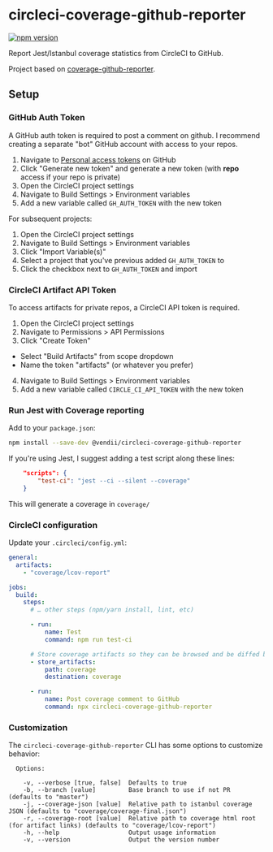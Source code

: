 # circleci-coverage-github-reporter

[![npm version](https://badge.fury.io/js/%40vendii-tech%2Fcircleci-coverage-github-reporter.svg)](https://badge.fury.io/js/%40vendii-tech%2Fcircleci-coverage-github-reporter)

Report Jest/Istanbul coverage statistics from CircleCI to GitHub.

Project based on [coverage-github-reporter](https://github.com/vivlabs/coverage-github-reporter).

## Setup

### GitHub Auth Token

A GitHub auth token is required to post a comment on github. I recommend creating a separate "bot" GitHub account with
access to your repos.

1. Navigate to [Personal access tokens](https://github.com/settings/tokens) on GitHub
2. Click "Generate new token" and generate a new token (with **repo** access if your repo is private)
3. Open the CircleCI project settings
4. Navigate to Build Settings > Environment variables
5. Add a new variable called `GH_AUTH_TOKEN` with the new token

For subsequent projects:

1. Open the CircleCI project settings
2. Navigate to Build Settings > Environment variables
3. Click "Import Variable(s)"
4. Select a project that you've previous added `GH_AUTH_TOKEN` to
5. Click the checkbox next to `GH_AUTH_TOKEN` and import

### CircleCI Artifact API Token

To access artifacts for private repos, a CircleCI API token is required.

1. Open the CircleCI project settings
2. Navigate to Permissions > API Permissions
3. Click "Create Token"

- Select "Build Artifacts" from scope dropdown
- Name the token "artifacts" (or whatever you prefer)

4. Navigate to Build Settings > Environment variables
5. Add a new variable called `CIRCLE_CI_API_TOKEN` with the new token

### Run Jest with Coverage reporting

Add to your `package.json`:

```bash
npm install --save-dev @vendii/circleci-coverage-github-reporter
```

If you're using Jest, I suggest adding a test script along these lines:

```json
    "scripts": {
        "test-ci": "jest --ci --silent --coverage"
    }
```

This will generate a coverage in `coverage/`

### CircleCI configuration

Update your `.circleci/config.yml`:

```yml
general:
  artifacts:
    - "coverage/lcov-report"

jobs:
  build:
    steps:
      # … other steps (npm/yarn install, lint, etc)

      - run:
          name: Test
          command: npm run test-ci

      # Store coverage artifacts so they can be browsed and be diffed by other builds
      - store_artifacts:
          path: coverage
          destination: coverage

      - run:
          name: Post coverage comment to GitHub
          command: npx circleci-coverage-github-reporter
```

### Customization

The `circleci-coverage-github-reporter` CLI has some options to customize behavior:

```
  Options:

    -v, --verbose [true, false]  Defaults to true
    -b, --branch [value]         Base branch to use if not PR (defaults to "master")
    -j, --coverage-json [value]  Relative path to istanbul coverage JSON (defaults to "coverage/coverage-final.json")
    -r, --coverage-root [value]  Relative path to coverage html root (for artifact links) (defaults to "coverage/lcov-report")
    -h, --help                   Output usage information
    -v, --version                Output the version number
```
